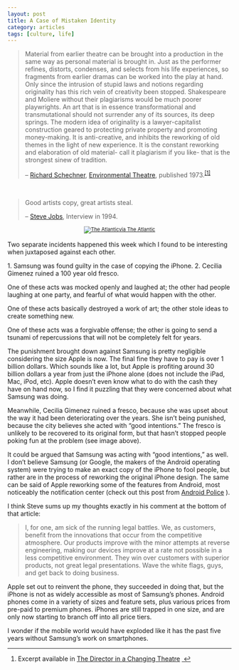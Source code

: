 ```yaml
---
layout: post
title: A Case of Mistaken Identity 
category: articles
tags: [culture, life]
---
```


<blockquote>
<p>Material from earlier theatre can be brought into a production in the same way as personal material is brought in. Just as the performer refines, distorts, condenses, and selects from his life experiences, so fragments from earlier dramas can be worked into the play at hand. Only since the intrusion of stupid laws and notions regarding originality has this rich vein of creativity been stopped. Shakespeare and Moliere without their plagiarisms would be much poorer playwrights. An art that is in essence transformational and transmutational should not surrender any of its sources, its deep springs. The modern idea of originality is a lawyer-capitalist construction geared to protecting private property and promoting money-making. It is anti-creative, and inhibits the reworking of old themes in the light of new experience. It is the constant reworking and elaboration of old material- call it plagiarism if you like- that is the strongest sinew of tradition. </p>

<p>&#8211; <a href="http://performance.tisch.nyu.edu/object/SchechnerR.html" title="Richard Schechner at NYU">Richard Schechner</a>, <a href="http://www.amazon.com/gp/product/1557831785/ref=as_li_tl?ie=UTF8&amp;camp=1789&amp;creative=390957&amp;creativeASIN=1557831785&amp;linkCode=as2&amp;tag=four0b-20&amp;linkId=URVYJ6X3SHRVIC57" title="Environmental Theatre">Environmental Theatre</a>, published 1973.<sup><a href="#fn:1" id="fnref:1" title="see footnote" class="footnote">[1]</a></sup></p></p>
</blockquote>

<p><br></p>

<blockquote>
<p>Good artists copy, great artists steal. </p>

<p>&#8211; <a href="http://www.youtube.com/watch?v=CW0DUg63lqU" title="Steve Jobs | YouTube">Steve Jobs</a>, Interview in 1994. </p>
</blockquote>
<div style="width:200 px; font-size:80%; text-align:center;"><a href="http://www.theatlanticwire.com/global/2012/08/fresco-defacing-octogenarian-officially-internet-hero/56169/">
<img src="http://cdn.theatlanticwire.com/img/upload/2012/08/24/A0_5lFKCEAA2vSc.jpg" alt="The Atlantic" style="padding-bottom:0.2em;">via The Atlantic</div></a>

<p>Two separate incidents happened this week which I found to be interesting when juxtaposed against each other.
<p>
1. Samsung was found guilty in the case of copying the iPhone.
2. Cecilia Gimenez ruined a 100 year old fresco.
</p>
One of these acts was mocked openly and laughed at; the other had people laughing at one party, and fearful of what would happen with the other.
<p>
One of these acts basically destroyed a work of art; the other stole ideas to create something new. </p>
<p>
One of these acts was a forgivable offense; the other is going to send a tsunami of repercussions that will not be completely felt for years. </p>
<p>
The punishment brought down against Samsung is pretty negligible considering the size Apple is now. The final fine they have to pay is over 1 billion dollars. Which sounds like a lot, but Apple is profiting around 30 billion dollars a year from just the iPhone alone (does not include the iPad, Mac, iPod, etc). Apple doesn&#8217;t even know what to do with the cash they have on hand now, so I find it puzzling that they were concerned about what Samsung was doing.</p>
<p>
Meanwhile, Cecilia Gimenez ruined a fresco, because she was upset about the way it had been deteriorating over the years. She isn&#8217;t being punished, because the city believes she acted with &#8220;good intentions.&#8221; The fresco is unlikely to be recovered to its original form, but that hasn&#8217;t stopped people poking fun at the problem (see image above). </p>
<p>
 It could be argued that Samsung was acting with &#8220;good intentions,&#8221; as well. I don&#8217;t believe Samsung (or Google, the makers of the Android operating system) were trying to make an exact copy of the iPhone to fool people, but rather are in the process of reworking the original iPhone design. The same can be said of Apple reworking some of the features from Android, most noticeably the notification center (check out this post from <a href="http://www.androidpolice.com/2012/02/17/in-depth-analysis-androids-notification-bar-patent-and-how-apple-may-or-may-not-infringe-it/" title="In Depth Analysis: Android's Notification Bar Patent | Android Police">Android Police</a> ). </p>
 <p>
 I think Steve sums up my thoughts exactly in his comment at the bottom of that article:
 </p></p>

<blockquote>
<p>I, for one, am sick of the running legal battles. We, as customers, benefit from the innovations that occur from the competitive atmosphere. Our products improve with the minor attempts at reverse engineering, making our devices improve at a rate not possible in a less competitive environment. They win over customers with superior products, not great legal presentations. Wave the white flags, guys, and get back to doing business.</p>
</blockquote>

<p>Apple set out to reinvent the phone, they succeeded in doing that, but the iPhone is not as widely accessible as most of Samsung&#8217;s phones. Android phones come in a variety of sizes and feature sets, plus various prices from pre-paid to premium phones. iPhones are still trapped in one size, and are only now starting to branch off into all price tiers. </p>
<p>
I wonder if the mobile world would have exploded like it has the past five years without Samsung&#8217;s work on smartphones. </p>
<p>
<div class="footnotes">
<hr />
<ol>
<li id="fn:1">Excerpt available in <a href="http://books.google.ca/books/about/The_Director_in_a_Changing_Theatre.html?id=gawOAAAAQAAJ&amp;redir_esc=y" title="The Director in a Changing Theatre">The Director in a Changing Theatre</a> <a href="#fnref:1" title="return to article" class="reversefootnote">&#160;&#8617;</a></p>
</li></p>

<p></ol>
</div></p>